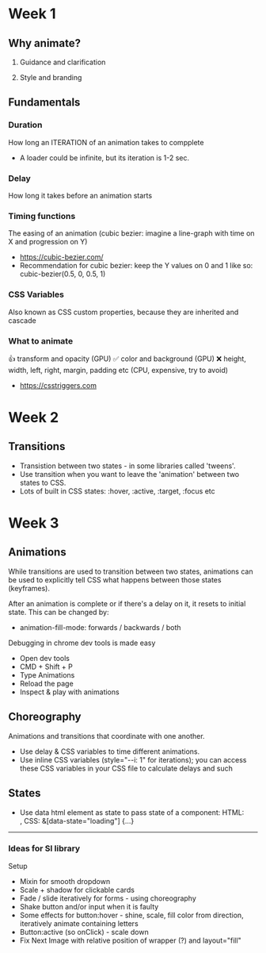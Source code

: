 # Week 1

## Why animate?

1. Guidance and clarification

2. Style and branding

## Fundamentals

### Duration

How long an ITERATION of an animation takes to compplete

- A loader could be infinite, but its iteration is 1-2 sec.

### Delay

How long it takes before an animation starts

### Timing functions

The easing of an animation (cubic bezier: imagine a line-graph with time on X and progression on Y)

- https://cubic-bezier.com/
- Recommendation for cubic bezier: keep the Y values on 0 and 1 like so: cubic-bezier(0.5, 0, 0.5, 1)

### CSS Variables

Also known as CSS custom properties, because they are inherited and cascade

### What to animate

👍 transform and opacity (GPU)
✅ color and background (GPU)
❌ height, width, left, right, margin, padding etc (CPU, expensive, try to avoid)

- https://csstriggers.com

# Week 2

## Transitions

- Transistion between two states - in some libraries called 'tweens'.
- Use transition when you want to leave the 'animation' between two states to CSS.
- Lots of built in CSS states: :hover, :active, :target, :focus etc

# Week 3

## Animations

While transitions are used to transition between two states, animations can be used to explicitly tell CSS what happens between those states (keyframes).

After an animation is complete or if there's a delay on it, it resets to initial state. This can be changed by:

- animation-fill-mode: forwards / backwards / both

Debugging in chrome dev tools is made easy

- Open dev tools
- CMD + Shift + P
- Type Animations
- Reload the page
- Inspect & play with animations

## Choreography

Animations and transitions that coordinate with one another.

- Use delay & CSS variables to time different animations.
- Use inline CSS variables (style="--i: 1" for iterations); you can access these CSS variables in your CSS file to calculate delays and such

## States

- Use data html element as state to pass state of a component: HTML: <div data-state="loading" />, CSS: &[data-state="loading"] {...}

---

### Ideas for Sl library

Setup

- Mixin for smooth dropdown
- Scale + shadow for clickable cards
- Fade / slide iteratively for forms - using choreography
- Shake button and/or input when it is faulty
- Some effects for button:hover - shine, scale, fill color from direction, iteratively animate containing letters
- Button:active (so onClick) - scale down
- Fix Next Image with relative position of wrapper (?) and layout="fill"
